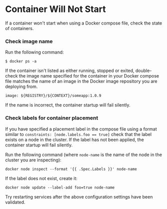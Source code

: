 # Container Will Not Start

If a container won't start when using a Docker compose file, check the state of containers.

### Check image name

Run the following command: 

```
$ docker ps -a
```

If the container isn't listed as either running, stopped or exited, double-check the image name specified for the container in your Docker compose file matches the name of an image in the Docker image repository you are deploying from.

```
image: ${REGISTRY}/${CONTEXT}/someapp:1.0.9
```

If the name is incorrect, the container startup will fail silently.

### Check labels for container placement

If you have specified a placement label in the compose file using a format similar to `constraints: [node.labels.foo == true]` check that the label exists on a node in the cluster. If the label has not been applied, the container startup will fail silently.

Run the following command (where `node-name` is the name of the node in the cluster you are inspecting):
```
docker node inspect --format '{{ .Spec.Labels }}' node-name
```

If the label does not exist, create it:

```
docker node update --label-add foo=true node-name
```

Try restarting services after the above configuration settings have been validated.

